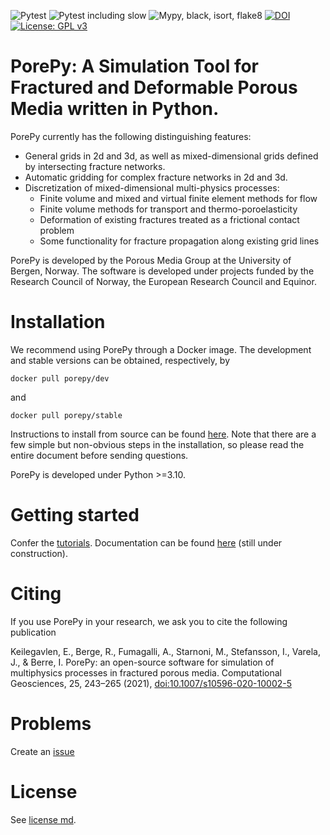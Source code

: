 ![Pytest](https://github.com/pmgbergen/porepy/actions/workflows/run-pytest.yml/badge.svg)
![Pytest including slow](https://github.com/pmgbergen/porepy/actions/workflows/run-pytest-all.yml/badge.svg)
![Mypy, black, isort, flake8](https://github.com/pmgbergen/porepy/actions/workflows/run-static-checks.yml/badge.svg)
[![DOI](https://zenodo.org/badge/89228838.svg)](https://zenodo.org/badge/latestdoi/89228838)
[![License: GPL v3](https://img.shields.io/badge/License-GPL%20v3-blue.svg)](https://www.gnu.org/licenses/gpl-3.0)


# PorePy: A Simulation Tool for Fractured and Deformable Porous Media written in Python.
PorePy currently has the following distinguishing features:
- General grids in 2d and 3d, as well as mixed-dimensional grids defined by intersecting fracture networks.
- Automatic gridding for complex fracture networks in 2d and 3d.
- Discretization of mixed-dimensional multi-physics processes:
    - Finite volume and mixed and virtual finite element methods for flow
    - Finite volume methods for transport and thermo-poroelasticity
    - Deformation of existing fractures treated as a frictional contact problem
    - Some functionality for fracture propagation along existing grid lines


PorePy is developed by the Porous Media Group at the University of Bergen, Norway. The software is developed under projects funded by the Research Council of Norway, the European Research Council and Equinor.


# Installation
We recommend using PorePy through a Docker image. The development and stable versions can be obtained, respectively, by 

    docker pull porepy/dev

and

    docker pull porepy/stable

Instructions to install from source can be found [here](https://github.com/pmgbergen/porepy/blob/develop/Install.md).
Note that there are a few simple but non-obvious steps in the installation, so please read the entire document before sending questions.

PorePy is developed under Python >=3.10.

# Getting started
Confer the [tutorials](https://github.com/pmgbergen/porepy/tree/develop/tutorials). 
Documentation can be found [here](https://pmgbergen.github.io/porepy/html/docsrc/porepy/porepy.html) (still under construction).

# Citing
If you use PorePy in your research, we ask you to cite the following publication

Keilegavlen, E., Berge, R., Fumagalli, A., Starnoni, M., Stefansson, I., Varela, J., & Berre, I. PorePy: an open-source software for simulation of multiphysics processes in fractured porous media. Computational Geosciences,  25, 243–265 (2021), [doi:10.1007/s10596-020-10002-5](https://doi.org/10.1007/s10596-020-10002-5)


# Problems
Create an [issue](https://github.com/pmgbergen/porepy/issues)

# License
See [license md](./LICENSE.md).
